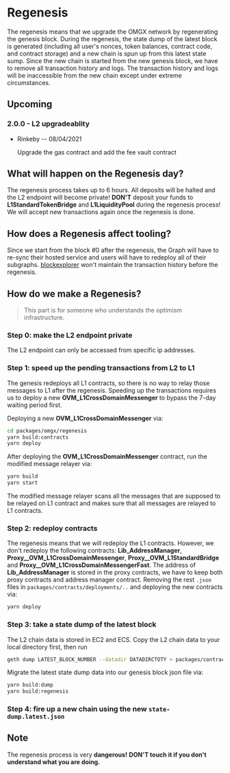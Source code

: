 # Regenesis

The regenesis means that we upgrade the OMGX network by regenerating the genesis block. During the regenesis, the state dump of the latest block is generated (including all user's nonces, token balances, contract code, and contract storage) and a new chain is spun up from this latest state sump. Since the new chain is started from the new genesis block, we have to remove all transaction history and logs. The transaction history and logs will be inaccessible from the new chain except under extreme circumstances.

## Upcoming

### 2.0.0 - L2 upgradeablity

* Rinkeby -- 08/04/2021

  Upgrade the gas contract and add the fee vault contract

## What will happen on the Regenesis day?

The regenesis process takes up to 6 hours. All deposits will be halted and the L2 endpoint will become private! **DON'T** deposit your funds to **L1StandardTokenBridge** and **L1LiquidityPool** during the regenesis process! We will accept new transactions again once the regenesis is done.

## How does a Regenesis affect tooling?

Since we start from the block #0 after the regenesis, the Graph will have to re-sync their hosted service and users will have to redeploy all of their subgraphs. [blockexplorer](https://blockexplorer.rinkeby.omgx.network/?network=OmgX) won't maintain the transaction history before the regenesis.

## How do we make a Regenesis?

> This part is for someone who understands the optimism infrastructure.

### Step 0: make the L2 endpoint private

The L2 endpoint can only be accessed from specific ip addresses.

### Step 1: speed up the pending transactions from L2 to L1

The genesis redeploys all L1 contracts, so there is no way to relay those messages to L1 after the regenesis. Speeding up the transactions requires us to deploy a new **OVM_L1CrossDomainMessenger** to bypass the 7-day waiting period first. 

Deploying a new **OVM_L1CrossDomainMessenger** via:

```bash
cd packages/omgx/regenesis
yarn build:contracts
yarn deploy
```

After deploying the **OVM_L1CrossDomainMessenger** contract, run the modified message relayer via:

```bash
yarn build
yarn start
```

The modified message relayer scans all the messages that are supposed to be relayed on L1 contract and makes sure that all messages are relayed to L1 contracts.

### Step 2: redeploy contracts

The regenesis means that we will redeploy the L1 contracts. However, we don't redeploy the following contracts: **Lib_AddressManager**, **Proxy__OVM_L1CrossDomainMessenger**, **Proxy__OVM_L1StandardBridge** and **Proxy__OVM_L1CrossDomainMessengerFast**. The address of **Lib_AddressManager** is stored in the proxy contracts, we have to keep both proxy contracts and address manager contract. Removing the rest `.json` files in `packages/contracts/deployments/..` and deploying the new contracts via:

```bash
yarn deploy
```

### Step 3: take a state dump of the latest block

The L2 chain data is stored in EC2 and ECS. Copy the L2 chain data to your local directory first, then run 

```bash
geth dump LATEST_BLOCK_NUMBER --datadir DATADIRCTOTY > packages/contracts/dist/dump/state-dump.regenesis.json
```

Migrate the latest state dump data into our genesis block json file via:

```bash
yarn build:dump
yarn build:regenesis
```

### Step 4: fire up a new chain using the new `state-dump.latest.json`

## Note

The regenesis process is very **dangerous!** **DON'T touch it if you don't understand what you are doing.**


